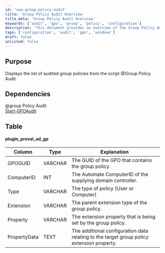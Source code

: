 ```yaml
---
id: 'cwa-group-policy-audit'
title: 'Group Policy Audit Overview'
title_meta: 'Group Policy Audit Overview'
keywords: ['audit', 'gpo', 'group', 'policy', 'configuration']
description: 'This document provides an overview of the Group Policy Audit script, detailing its purpose, dependencies, and the structure of the data it retrieves regarding audited group policies.'
tags: ['configuration', 'audit', 'gpo', 'windows']
draft: false
unlisted: false
---
```

## Purpose

Displays the list of audited group policies from the script @Group Policy Audit.

## Dependencies

@group Policy Audit  
[Start-GPOAudit](https://proval.itglue.com/DOC-5078775-7457846)  

## Table

#### plugin_proval_ad_gp

| Column       | Type     | Explanation                                                                                   |
|--------------|----------|-----------------------------------------------------------------------------------------------|
| GPOGUID      | VARCHAR  | The GUID of the GPO that contains the group policy.                                          |
| ComputerID   | INT      | The Automate ComputerID of the supplying domain controller.                                   |
| Type         | VARCHAR  | The type of policy (User or Computer)                                                        |
| Extension    | VARCHAR  | The parent extension type of the group policy.                                               |
| Property     | VARCHAR  | The extension property that is being set by the group policy.                                |
| PropertyData | TEXT     | The additional configuration data relating to the target group policy extension property.     |



